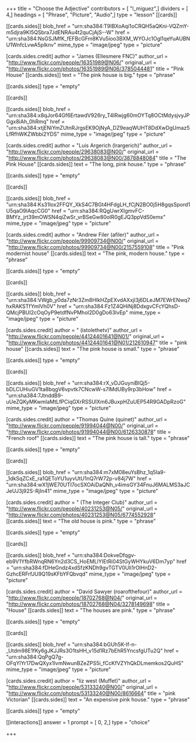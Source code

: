 +++
title = "Choose the Adjective"
contributors = [ "l_miguez",]
dividers = [ 4,]
headings = [ "Phrase", "Picture", "Audio",]
type = "lesson"
[[cards]]

[[cards.sides]]
blob_href = "urn:sha384:T9IBXoAqi1oCRQH5aQKni-VQZmY-m5djra9KI5QSbra7JdENRAu4t2quCjAjS--W"
href = "urn:sha384:NsGSJMfK_fEFBcGFm8KVu5ioo3BXM_WYOJc1Ogl1qeYuAUBNU1WnfcLvwA5pIknv"
mime_type = "image/jpeg"
type = "picture"

[cards.sides.credit]
author = "James (Ellesmere FNC)"
author_url = "http://www.flickr.com/people/16351989@N06/"
original_url = "http://www.flickr.com/photos/16351989@N06/3785044481"
title = "Pink House"
[[cards.sides]]
text = "The pink house is big."
type = "phrase"

[[cards.sides]]
type = "empty"

[[cards]]

[[cards.sides]]
blob_href = "urn:sha384:x8qJor64Gf6ErtawdV926ry_T4IRwjg60mOYTq8OCtMdysjvyJPGgx8iAh_0hRmq"
href = "urn:sha384:xtjENiYmZUtnRJrgsEK9OjNyA_DZ9eaqWUHT8DdXwDgUmaz5LfRfhWKZWbbi2YDS"
mime_type = "image/jpeg"
type = "picture"

[cards.sides.credit]
author = "Luis Argerich (lrargerich)"
author_url = "http://www.flickr.com/people/29638083@N00/"
original_url = "http://www.flickr.com/photos/29638083@N00/3878848084"
title = "The Pink House"
[[cards.sides]]
text = "The long, pink house."
type = "phrase"

[[cards.sides]]
type = "empty"

[[cards]]

[[cards.sides]]
blob_href = "urn:sha384:Ks31lox2FFQY_XkS4C7BGt4HFdgLH_fCjN2BO0j5H8gqsSpord1U5qaO9lAqcCG0"
href = "urn:sha384:RQgUwrXIgmvFC-BMYz_jrt39mOWSN4qiZwSr_vrBSeGw80oIR0gEJQ3ppVdS0emx"
mime_type = "image/jpeg"
type = "picture"

[cards.sides.credit]
author = "Andrew Filer (afiler)"
author_url = "http://www.flickr.com/people/99909734@N00/"
original_url = "http://www.flickr.com/photos/99909734@N00/2157559108"
title = "Pink modernist house"
[[cards.sides]]
text = "The pink, modern house."
type = "phrase"

[[cards.sides]]
type = "empty"

[[cards]]

[[cards.sides]]
blob_href = "urn:sha384:VWgb_y0da7zNr3Zm8HIkHZpEXvdAXxjl3j6DLeJM7EWrENwq7hxRAKSTfYmIVh0V"
href = "urn:sha384:Fz1Z4QHiNj8DdxgvCFcYQhsD-QMcjPBUI2cOqOyP9etdfNvPMhol2D0gDo63lvEp"
mime_type = "image/jpeg"
type = "picture"

[cards.sides.credit]
author = " (istolethetv)"
author_url = "http://www.flickr.com/people/44124401641@N01/"
original_url = "http://www.flickr.com/photos/44124401641@N01/212610947"
title = "pink house"
[[cards.sides]]
text = "The pink house is small."
type = "phrase"

[[cards.sides]]
type = "empty"

[[cards]]

[[cards.sides]]
blob_href = "urn:sha384:rX_vDJGuyniBlQj5-bDLCUHiuGV1ta8bqgV6vpvtk7CNcwW-s7lMdUBy9rp3bHow"
href = "urn:sha384:7JtnddB9-uUeZQKyMKwmlaMtLfPCiqGXrRSSUlXm6JBuxpHZuUEP54R9GADpRzoG"
mime_type = "image/jpeg"
type = "picture"

[cards.sides.credit]
author = "Thomas Quine (quinet)"
author_url = "http://www.flickr.com/people/91994044@N00/"
original_url = "http://www.flickr.com/photos/91994044@N00/6126330878"
title = "French roof"
[[cards.sides]]
text = "The pink house is tall."
type = "phrase"

[[cards.sides]]
type = "empty"

[[cards]]

[[cards.sides]]
blob_href = "urn:sha384:m7xM08euYsBhz_1q5Ia9-_1dkSqZCxE_ra1QEToYU1uyvUtU1nQ7rW72p-v84j7W"
href = "urn:sha384:wX1jWE70UTI7ocSXOAiDaQNh_v4imsGY34FnuJ6MALMS3aJCJeUJ3j92S-RjIn41"
mime_type = "image/jpeg"
type = "picture"

[cards.sides.credit]
author = " (The Integer Club)"
author_url = "http://www.flickr.com/people/40231253@N05/"
original_url = "http://www.flickr.com/photos/40231253@N05/6774552928"
[[cards.sides]]
text = "The old house is pink."
type = "phrase"

[[cards.sides]]
type = "empty"

[[cards]]

[[cards.sides]]
blob_href = "urn:sha384:DokveDfqgv-eb9V1YfbRWnqRN6Yn2d3CS_HoEMLlYIEtRi04StGyWHYkuV6Dm7yp"
href = "urn:sha384:fDHeGndz4xdSfzKNDh9gvTGTV0Uli1rOIHnD2-GzhcERFrfJU9Q19sKFbYFQbvqd"
mime_type = "image/jpeg"
type = "picture"

[cards.sides.credit]
author = "David Sawyer (roarofthefour)"
author_url = "http://www.flickr.com/people/18702768@N04/"
original_url = "http://www.flickr.com/photos/18702768@N04/3278149698"
title = "House"
[[cards.sides]]
text = "The houses are pink."
type = "phrase"

[[cards.sides]]
type = "empty"

[[cards]]

[[cards.sides]]
blob_href = "urn:sha384:bGUh5K-If-n-_Utdm98E1fKy6gJKJJRs3O1tsHH_v15d1Rz7bEhR5YncsfgUTu2Q"
href = "urn:sha384:QqPgQ7g-OFqYlYr17DwQXyx1IvmNwunBZeZPS5i_fCcKfVZYhQkDLmemkos2QuHS"
mime_type = "image/jpeg"
type = "picture"

[cards.sides.credit]
author = "liz west (Muffet)"
author_url = "http://www.flickr.com/people/53133240@N00/"
original_url = "http://www.flickr.com/photos/53133240@N00/8616664"
title = "pink Victorian"
[[cards.sides]]
text = "An expensive pink house."
type = "phrase"

[[cards.sides]]
type = "empty"

[[interactions]]
answer = 1
prompt = [ 0, 2,]
type = "choice"

+++
